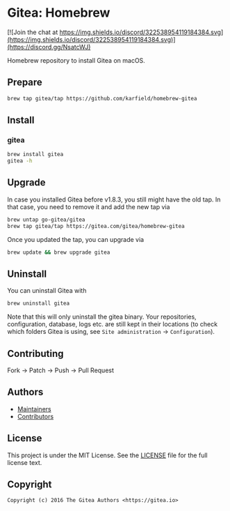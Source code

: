 # Gitea: Homebrew

[![Join the chat at https://img.shields.io/discord/322538954119184384.svg](https://img.shields.io/discord/322538954119184384.svg)](https://discord.gg/NsatcWJ)

Homebrew repository to install Gitea on macOS.

## Prepare

```bash
brew tap gitea/tap https://github.com/karfield/homebrew-gitea
```

## Install

### gitea

```bash
brew install gitea
gitea -h
```

## Upgrade

In case you installed Gitea before v1.8.3, you still might have the old tap. In that case, you need to remove it and add the new tap via

```bash
brew untap go-gitea/gitea
brew tap gitea/tap https://gitea.com/gitea/homebrew-gitea
```

Once you updated the tap, you can upgrade via

```bash
brew update && brew upgrade gitea
```

## Uninstall

You can uninstall Gitea with

```bash
brew uninstall gitea
```

Note that this will only uninstall the gitea binary. Your repositories, configuration, database, logs etc. are still kept in their locations (to check which folders Gitea is using, see `Site administration` -> `Configuration`).



## Contributing

Fork -> Patch -> Push -> Pull Request

## Authors

* [Maintainers](https://gitea.com/org/gitea/members)
* [Contributors](https://github.com/go-gitea/gitea/graphs/contributors)

## License

This project is under the MIT License. See the [LICENSE](LICENSE) file for the
full license text.

## Copyright

```
Copyright (c) 2016 The Gitea Authors <https://gitea.io>
```
